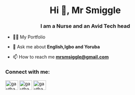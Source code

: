 <h1 align="center">Hi 👋, Mr Smiggle</h1>
<h3 align="center">I am a Nurse and an Avid Tech head</h3>

- 👨‍💻 My Portfolio 

- 💬 Ask me about **English,Igbo and Yoruba**

- 📫 How to reach me **mrsmsiggle@gmail.com**


<h3 align="left">Connect with me:</h3>

<p align="left">
<a href="#" target="blank"><img align="center" src="https://cdn.jsdelivr.net/npm/simple-icons@3.0.1/icons/dev-dot-to.svg" alt="gautham495" height="30" width="40" /></a>
<a href="#" target="https://twitter.com/mavenmike"><img align="center" src="https://cdn.jsdelivr.net/npm/simple-icons@3.0.1/icons/twitter.svg" alt="gautham495" height="30" width="40" /></a>
<a href=#" target="blank"><img align="center" src="https://cdn.jsdelivr.net/npm/simple-icons@3.0.1/icons/linkedin.svg" alt="gautham vijayan" height="30" width="40" /></a>

</p>
